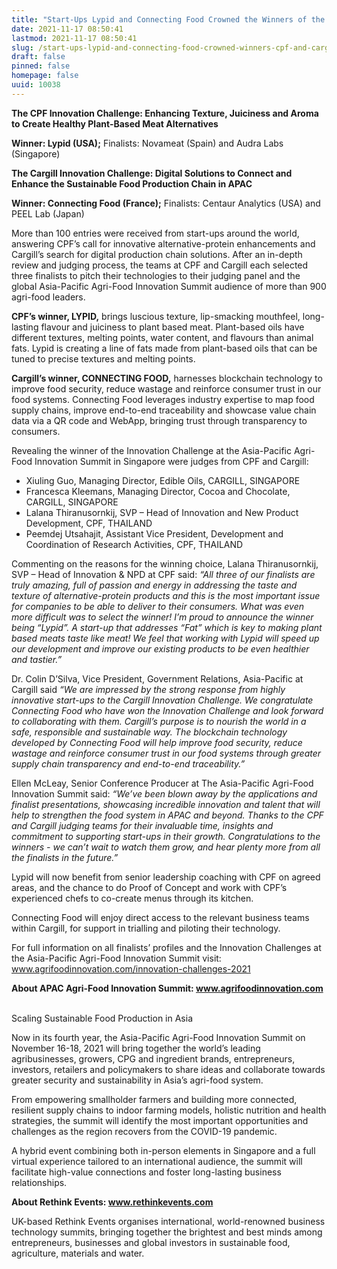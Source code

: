 ```yaml
---
title: "Start-Ups Lypid and Connecting Food Crowned the Winners of the CPF and Cargill Innovation Challenges at the Asia-Pacific Agri-Food Innovation Summit 2021"
date: 2021-11-17 08:50:41
lastmod: 2021-11-17 08:50:41
slug: /start-ups-lypid-and-connecting-food-crowned-winners-cpf-and-cargill-innovation-challenges
draft: false
pinned: false
homepage: false
uuid: 10038
---
```

<p><strong>The CPF Innovation Challenge: Enhancing Texture, Juiciness and Aroma to Create Healthy Plant-Based Meat Alternatives</strong></p>
<p><strong>Winner: Lypid (USA);</strong> Finalists: Novameat (Spain) and Audra Labs (Singapore)</p>
<p><strong>The Cargill Innovation Challenge: Digital Solutions to Connect and Enhance the Sustainable Food Production Chain in APAC</strong></p>
<p><strong>Winner: Connecting Food (France);</strong> Finalists: Centaur Analytics (USA) and PEEL Lab (Japan)</p>
<p>More than 100 entries were received from start-ups around the world, answering CPF’s call for innovative alternative-protein enhancements and Cargill’s search for digital production chain solutions. After an in-depth review and judging process, the teams at CPF and Cargill each selected three finalists to pitch their technologies to their judging panel and the global Asia-Pacific Agri-Food Innovation Summit audience of more than 900 agri-food leaders.</p>
<p><strong>CPF’s winner, LYPID,</strong> brings luscious texture, lip-smacking mouthfeel, long-lasting flavour and juiciness to plant based meat. Plant-based oils have different textures, melting points, water content, and flavours than animal fats. Lypid is creating a line of fats made from plant-based oils that can be tuned to precise textures and melting points.</p>
<p><strong>Cargill’s winner, CONNECTING FOOD,</strong> harnesses blockchain technology to improve food security, reduce wastage and reinforce consumer trust in our food systems. Connecting Food leverages industry expertise to map food supply chains, improve end-to-end traceability and showcase value chain data via a QR code and WebApp, bringing trust through transparency to consumers.</p>
<p>Revealing the winner of the Innovation Challenge at the Asia-Pacific Agri-Food Innovation Summit in Singapore were judges from CPF and Cargill:</p>
<ul>
<li>Xiuling Guo, Managing Director, Edible Oils, CARGILL, SINGAPORE</li>
<li>Francesca Kleemans, Managing Director, Cocoa and Chocolate, CARGILL, SINGAPORE</li>
<li>Lalana Thiranusornkij, SVP – Head of Innovation and New Product Development, CPF, THAILAND</li>
<li>Peemdej Utsahajit, Assistant Vice President, Development and Coordination of Research Activities, CPF, THAILAND</li>
</ul>
<p>Commenting on the reasons for the winning choice, Lalana Thiranusornkij, SVP – Head of Innovation & NPD at CPF said: <em>“All three of our finalists are truly amazing, full of passion and energy in addressing the taste and texture of alternative-protein products and this is the most important issue for companies to be able to deliver to their consumers. What was even more difficult was to select the winner! I’m proud to announce the winner being “Lypid”. A start-up that addresses “Fat” which is key to making plant based meats taste like meat! We feel that working with Lypid will speed up our development and improve our existing products to be even healthier and tastier.”</em></p>
<p>Dr. Colin D’Silva, Vice President, Government Relations, Asia-Pacific at Cargill said <em>“We are impressed by the strong response from highly innovative start-ups to the Cargill Innovation Challenge. We congratulate Connecting Food who have won the Innovation Challenge and look forward to collaborating with them. Cargill’s purpose is to nourish the world in a safe, responsible and sustainable way. The blockchain technology developed by Connecting Food will help improve food security, reduce wastage and reinforce consumer trust in our food systems through greater supply chain transparency and end-to-end traceability.”</em></p>
<p>Ellen McLeay, Senior Conference Producer at The Asia-Pacific Agri-Food Innovation Summit said: <em>“We’ve been blown away by the applications and finalist presentations, showcasing incredible innovation and talent that will help to strengthen the food system in APAC and beyond. Thanks to the CPF and Cargill judging teams for their invaluable time, insights and commitment to supporting start-ups in their growth. Congratulations to the winners - we can’t wait to watch them grow, and hear plenty more from all the finalists in the future.”</em></p>
<p>Lypid will now benefit from senior leadership coaching with CPF on agreed areas, and the chance to do Proof of Concept and work with CPF’s experienced chefs to co-create menus through its kitchen.</p>
<p>Connecting Food will enjoy direct access to the relevant business teams within Cargill, for support in trialling and piloting their technology.</p>
<p>For full information on all finalists’ profiles and the Innovation Challenges at the Asia-Pacific Agri-Food Innovation Summit visit: <a href="http://www.agrifoodinnovation.com/innovation-challenges-2021">www.agrifoodinnovation.com/innovation-challenges-2021</a></p>
<p><strong>About APAC Agri-Food Innovation Summit: </strong><a href="http://www.agrifoodinnovation.com"><strong>www.agrifoodinnovation.com</strong></a><strong>  </strong></p>
<p>Scaling Sustainable Food Production in Asia</p>
<p>Now in its fourth year, the Asia-Pacific Agri-Food Innovation Summit on November 16-18, 2021 will bring together the world’s leading agribusinesses, growers, CPG and ingredient brands, entrepreneurs, investors, retailers and policymakers to share ideas and collaborate towards greater security and sustainability in Asia’s agri-food system.</p>
<p>From empowering smallholder farmers and building more connected, resilient supply chains to indoor farming models, holistic nutrition and health strategies, the summit will identify the most important opportunities and challenges as the region recovers from the COVID-19 pandemic.</p>
<p>A hybrid event combining both in-person elements in Singapore and a full virtual experience tailored to an international audience, the summit will facilitate high-value connections and foster long-lasting business relationships.</p>
<p><strong>About Rethink Events: </strong><a href="http://www.rethinkevents.com"><strong>www.rethinkevents.com</strong></a><strong>  </strong></p>
<p>UK-based Rethink Events organises international, world-renowned business technology summits, bringing together the brightest and best minds among entrepreneurs, businesses and global investors in sustainable food, agriculture, materials and water.</p>
